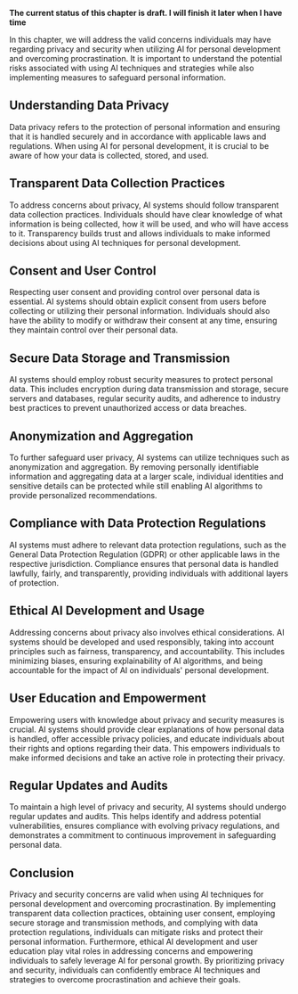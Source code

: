 **The current status of this chapter is draft. I will finish it later when I have time**

In this chapter, we will address the valid concerns individuals may have regarding privacy and security when utilizing AI for personal development and overcoming procrastination. It is important to understand the potential risks associated with using AI techniques and strategies while also implementing measures to safeguard personal information.

Understanding Data Privacy
--------------------------

Data privacy refers to the protection of personal information and ensuring that it is handled securely and in accordance with applicable laws and regulations. When using AI for personal development, it is crucial to be aware of how your data is collected, stored, and used.

Transparent Data Collection Practices
-------------------------------------

To address concerns about privacy, AI systems should follow transparent data collection practices. Individuals should have clear knowledge of what information is being collected, how it will be used, and who will have access to it. Transparency builds trust and allows individuals to make informed decisions about using AI techniques for personal development.

Consent and User Control
------------------------

Respecting user consent and providing control over personal data is essential. AI systems should obtain explicit consent from users before collecting or utilizing their personal information. Individuals should also have the ability to modify or withdraw their consent at any time, ensuring they maintain control over their personal data.

Secure Data Storage and Transmission
------------------------------------

AI systems should employ robust security measures to protect personal data. This includes encryption during data transmission and storage, secure servers and databases, regular security audits, and adherence to industry best practices to prevent unauthorized access or data breaches.

Anonymization and Aggregation
-----------------------------

To further safeguard user privacy, AI systems can utilize techniques such as anonymization and aggregation. By removing personally identifiable information and aggregating data at a larger scale, individual identities and sensitive details can be protected while still enabling AI algorithms to provide personalized recommendations.

Compliance with Data Protection Regulations
-------------------------------------------

AI systems must adhere to relevant data protection regulations, such as the General Data Protection Regulation (GDPR) or other applicable laws in the respective jurisdiction. Compliance ensures that personal data is handled lawfully, fairly, and transparently, providing individuals with additional layers of protection.

Ethical AI Development and Usage
--------------------------------

Addressing concerns about privacy also involves ethical considerations. AI systems should be developed and used responsibly, taking into account principles such as fairness, transparency, and accountability. This includes minimizing biases, ensuring explainability of AI algorithms, and being accountable for the impact of AI on individuals' personal development.

User Education and Empowerment
------------------------------

Empowering users with knowledge about privacy and security measures is crucial. AI systems should provide clear explanations of how personal data is handled, offer accessible privacy policies, and educate individuals about their rights and options regarding their data. This empowers individuals to make informed decisions and take an active role in protecting their privacy.

Regular Updates and Audits
--------------------------

To maintain a high level of privacy and security, AI systems should undergo regular updates and audits. This helps identify and address potential vulnerabilities, ensures compliance with evolving privacy regulations, and demonstrates a commitment to continuous improvement in safeguarding personal data.

Conclusion
----------

Privacy and security concerns are valid when using AI techniques for personal development and overcoming procrastination. By implementing transparent data collection practices, obtaining user consent, employing secure storage and transmission methods, and complying with data protection regulations, individuals can mitigate risks and protect their personal information. Furthermore, ethical AI development and user education play vital roles in addressing concerns and empowering individuals to safely leverage AI for personal growth. By prioritizing privacy and security, individuals can confidently embrace AI techniques and strategies to overcome procrastination and achieve their goals.
